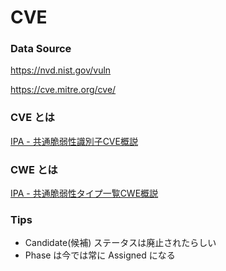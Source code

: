 # CVE

### Data Source

https://nvd.nist.gov/vuln

https://cve.mitre.org/cve/

### CVE とは

[IPA - 共通脆弱性識別子CVE概説](https://www.ipa.go.jp/security/vuln/CVE.html)

### CWE とは

[IPA - 共通脆弱性タイプ一覧CWE概説](https://www.ipa.go.jp/security/vuln/CWE.html)

### 

### Tips

- Candidate(候補) ステータスは廃止されたらしい
- Phase は今では常に Assigned になる

